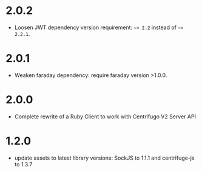 2.0.2
=====

* Loosen JWT dependency version requirement: `~> 2.2` instead of `~> 2.2.1`.

2.0.1
=====

* Weaken faraday dependency: require faraday version >1.0.0.

2.0.0
=====

* Complete rewrite of a Ruby Client to work with Centrifugo V2 Server API

1.2.0
=====

* update assets to latest library versions: SockJS to 1.1.1 and centrifuge-js to 1.3.7
